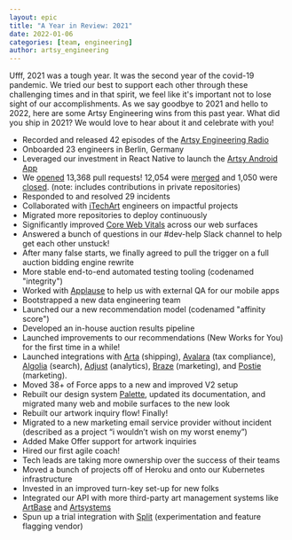 ```yaml
---
layout: epic
title: "A Year in Review: 2021"
date: 2022-01-06
categories: [team, engineering]
author: artsy_engineering
---
```


Ufff, 2021 was a tough year. It was the second year of the covid-19 pandemic. We tried our best to support each
other through these challenging times and in that spirit, we feel like it's important not to lose sight of our
accomplishments. As we say goodbye to 2021 and hello to 2022, here are some Artsy Engineering wins from this past year.
What did you ship in 2021? We would love to hear about it and celebrate with you!

<!-- more -->

- Recorded and released 42 episodes of the [Artsy Engineering Radio][]
- Onboarded 23 engineers in Berlin, Germany
- Leveraged our investment in React Native to launch the [Artsy Android App][]
- We [opened][] 13,368 pull requests! 12,054 were [merged][] and 1,050 were [closed][]. (note: includes contributions in private repositories)
- Responded to and resolved 29 incidents
- Collaborated with [iTechArt][] engineers on impactful projects
- Migrated more repositories to deploy continuously
- Significantly improved [Core Web Vitals][] across our web surfaces
- Answered a bunch of questions in our #dev-help Slack channel to help get each other unstuck!
- After many false starts, we finally agreed to pull the trigger on a full auction bidding engine rewrite
- More stable end-to-end automated testing tooling (codenamed "integrity")
- Worked with [Applause][] to help us with external QA for our mobile apps
- Bootstrapped a new data engineering team
- Launched our a new recommendation model (codenamed "affinity score")
- Developed an in-house auction results pipeline
- Launched improvements to our recommendations (New Works for You) for the first time in a while!
- Launched integrations with [Arta][] (shipping), [Avalara][] (tax compliance), [Algolia][] (search), [Adjust][] (analytics), [Braze][] (marketing), and [Postie][] (marketing).
- Moved 38+ of Force apps to a new and improved V2 setup
- Rebuilt our design system [Palette][], updated its documentation, and migrated many web and mobile surfaces to the new look
- Rebuilt our artwork inquiry flow! Finally!
- Migrated to a new marketing email service provider without incident (described as a project “i wouldn’t wish on my worst enemy”)
- Added Make Offer support for artwork inquiries
- Hired our first agile coach!
- Tech leads are taking more ownership over the success of their teams
- Moved a bunch of projects off of Heroku and onto our Kubernetes infrastructure
- Invested in an improved turn-key set-up for new folks
- Integrated our API with more third-party art management systems like [ArtBase][] and [Artsystems][]
- Spun up a trial integration with [Split][] (experimentation and feature flagging vendor)

[opened]: https://github.com/pulls?q=is%3Apr+user%3Aartsy+created%3A%3E%3D2021-01-01+-created%3A%3E%3D2022-01-01
[merged]: https://github.com/pulls?q=is%3Apr+user%3Aartsy+created%3A%3E%3D2021-01-01+-created%3A%3E%3D2022-01-01+is%3Amerged+merged%3A%3C%3D2021-12-31
[closed]: https://github.com/pulls?q=is%3Apr+user%3Aartsy+created%3A%3E%3D2021-01-01+-created%3A%3E%3D2022-01-01+is%3Aclosed+is%3Aunmerged

[Adjust]: https://www.adjust.com
[Algolia]: https://algolia.com
[Applause]: https://www.applause.com
[Arta]: https://arta.io
[Artbase]: https://www.artbase.com
[Artsy Android App]: https://play.google.com/store/apps/details?id=net.artsy.app
[Artsy Engineering Radio]: https://www.buzzsprout.com/1781859
[Artsystems]: https://www.applause.com
[Avalara]: https://www.avalara.com
[Braze]: https://www.braze.com
[Core Web Vitals]: https://web.dev/vitals
[iTechArt]: https://www.itechart.com
[Palette]: https://github.com/artsy/palette
[Postie]: https://postie.com
[Split]: https://www.split.io